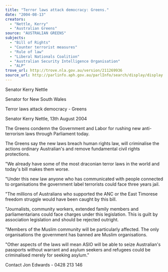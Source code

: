 ```yaml
---
title: "Terror laws attack democracy: Greens."
date: "2004-08-13"
creators:
  - "Nettle, Kerry"
  - "Australian Greens"
source: "AUSTRALIAN GREENS"
subjects:
  - "Bill of Rights"
  - "Counter terrorist measures"
  - "Rule of law"
  - "Liberal Nationals Coalition"
  - "Australian Security Intelligence Organisation"
  - "ALP"
trove_url: http://trove.nla.gov.au/version/211269936
source_url: http://parlinfo.aph.gov.au/parlInfo/search/display/display.w3p;query=Id%3A%22media/pressrel/WSXD6%22
---
```


 Senator Kerry Nettle 

 Senator for New South Wales 

 

 Terror laws attack democracy - Greens   

 Senator Kerry Nettle, 13th August 2004 

 The Greens condemn the Government and Labor for rushing new anti-terrorism laws  through Parliament today. 

 The Greens say the new laws breach human rights law, will criminalise the actions  ordinary Australian's and remove fundamental civil rights protections. 

 "We already have some of the most draconian terror laws in the world and today's bill  makes them worse. 

 "Under this new law anyone who has communicated with people connected to  organisations the government label terrorists could face three years jail. 

 "The millions of Australians who supported the ANC or the East Timorese freedom  struggle would have been caught by this bill. 

 "Journalists, community workers, extended family members and parliamentarians  could face charges under this legislation. This is guilt by association legislation and  should be rejected outright. 

 "Members of the Muslim community will be particularly affected. The only  organisations the government has banned are Muslim organisations. 

 "Other aspects of the laws will mean ASIO will be able to seize Australian's passports  without warrant and asylum seekers and refugees could be criminalised merely for  seeking asylum." 

 

 Contact Jon Edwards - 0428 213 146 

